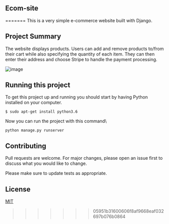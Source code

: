 ## Ecom-site
=======
This is a very simple e-commerce website built with Django.

## Project Summary

The website displays products. Users can add and remove products to/from their cart while also specifying the quantity of each item. They can then enter their address and choose Stripe to handle the payment processing.

![image](https://user-images.githubusercontent.com/52960249/90010386-f5499980-dcc9-11ea-948c-0a09301f6b35.png)


## Running this project

To get this project up and running you should start by having Python installed on your computer. 

```
$ sudo apt-get install python3.6
```
Now you can run the project with this command\

```
python manage.py runserver
```

## Contributing
Pull requests are welcome. For major changes, please open an issue first to discuss what you would like to change.

Please make sure to update tests as appropriate.

## License
[MIT](https://choosealicense.com/licenses/mit/)
>>>>>>> 05951b31600606f8af9668eaf032697b076b0864
